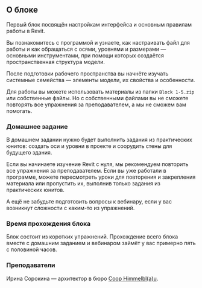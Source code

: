 ## О блоке

Первый блок посвящён настройкам интерфейса и основным правилам работы в Revit.

Вы познакомитесь с программой и узнаете, как настраивать файл для работы и как обращаться с осями, уровнями и размерами — основными инструментами, при помощи которых создаётся пространственная структура модели.

После подготовки рабочего пространства вы начнёте изучать системные семейства — элементы модели, их свойства и особенности.

Для работы вы можете использовать материалы из папки `Block 1-5.zip` или собственные файлы. Но с собственными файлами вы не сможете повторять все упражнения за преподавателем, а мы не сможем вам помогать.

### Домашнее задание

В домашнем задании нужно будет выполнить задания из практических юнитов: создать оси и уровни в проекте и соорудить стены для будущего здания. 

Если вы начинаете изучение Revit с нуля, мы рекомендуем повторить все упражнения за преподавателем. Если вы уже работали в программе, можете пересмотреть уроки для повторения и закрепления материала или пропустить их, выполнив только задания из практических юнитов.  

А ещё не забудьте подготовить вопросы к вебинару, если у вас возникнут сложности с каким-то из упражнений.

### Время прохождения блока

Блок состоит из коротких упражнений. Прохождение всего блока вместе с домашним заданием и вебинаром займёт у вас примерно пять с половиной часов. 

### Преподаватели  

Ирина Сорокина — архитектор в бюро [Coop Himmelbl(a)u](https://coop-himmelblau.at/).
